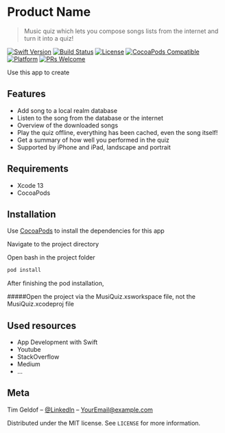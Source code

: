 # Product Name
> Music quiz which lets you compose songs lists from the internet and turn it into a quiz!

[![Swift Version][swift-image]][swift-url]
[![Build Status][travis-image]][travis-url]
[![License][license-image]][license-url]
[![CocoaPods Compatible](https://img.shields.io/cocoapods/v/EZSwiftExtensions.svg)](https://img.shields.io/cocoapods/v/LFAlertController.svg)  
[![Platform](https://img.shields.io/cocoapods/p/LFAlertController.svg?style=flat)](http://cocoapods.org/pods/LFAlertController)
[![PRs Welcome](https://img.shields.io/badge/PRs-welcome-brightgreen.svg?style=flat-square)](http://makeapullrequest.com)

Use this app to create 

## Features

- Add song to a local realm database 
- Listen to the song from the database or the internet
- Overview of the downloaded songs
- Play the quiz offline, everything has been cached, even the song itself!
- Get a summary of how well you performed in the quiz
- Supported by iPhone and iPad, landscape and portrait

## Requirements

- Xcode 13
- CocoaPods

## Installation

Use [CocoaPods](http://cocoapods.org/) to install the dependencies for this app

Navigate to the project directory

Open bash in the project folder

```ruby
pod install
```

After finishing the pod installation,

#####Open the project via the MusiQuiz.xsworkspace file, not the MusiQuiz.xcodeproj file

## Used resources
- App Development with Swift 
- Youtube
- StackOverflow
- Medium
- ...


## Meta

Tim Geldof – [@LinkedIn](https://www.linkedin.com/in/tim-geldof-8a257b131/) – YourEmail@example.com

Distributed under the MIT license. See ``LICENSE`` for more information.

[swift-image]:https://img.shields.io/badge/swift-5.0-orange.svg
[swift-url]: https://swift.org/
[license-image]: https://img.shields.io/badge/License-MIT-blue.svg
[license-url]: LICENSE.md
[travis-image]: https://img.shields.io/travis/dbader/node-datadog-metrics/master.svg?style=flat-square
[travis-url]: https://travis-ci.org/dbader/node-datadog-metrics
[codebeat-image]: https://codebeat.co/badges/c19b47ea-2f9d-45df-8458-b2d952fe9dad
[codebeat-url]: https://codebeat.co/projects/github-com-vsouza-awesomeios-com
